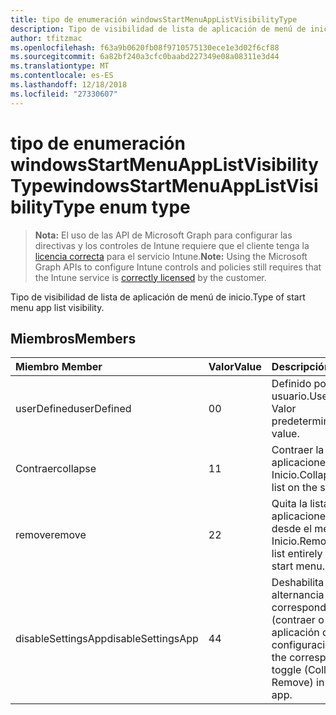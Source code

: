 ```yaml
---
title: tipo de enumeración windowsStartMenuAppListVisibilityType
description: Tipo de visibilidad de lista de aplicación de menú de inicio.
author: tfitzmac
ms.openlocfilehash: f63a9b0620fb08f9710575130ece1e3d02f6cf88
ms.sourcegitcommit: 6a82bf240a3cfc0baabd227349e08a08311e3d44
ms.translationtype: MT
ms.contentlocale: es-ES
ms.lasthandoff: 12/18/2018
ms.locfileid: "27330607"
---
```

# <a name="windowsstartmenuapplistvisibilitytype-enum-type"></a><span data-ttu-id="3418f-103">tipo de enumeración windowsStartMenuAppListVisibilityType</span><span class="sxs-lookup"><span data-stu-id="3418f-103">windowsStartMenuAppListVisibilityType enum type</span></span>

> <span data-ttu-id="3418f-104">**Nota:** El uso de las API de Microsoft Graph para configurar las directivas y los controles de Intune requiere que el cliente tenga la [licencia correcta](https://go.microsoft.com/fwlink/?linkid=839381) para el servicio Intune.</span><span class="sxs-lookup"><span data-stu-id="3418f-104">**Note:** Using the Microsoft Graph APIs to configure Intune controls and policies still requires that the Intune service is [correctly licensed](https://go.microsoft.com/fwlink/?linkid=839381) by the customer.</span></span>

<span data-ttu-id="3418f-105">Tipo de visibilidad de lista de aplicación de menú de inicio.</span><span class="sxs-lookup"><span data-stu-id="3418f-105">Type of start menu app list visibility.</span></span>
## <a name="members"></a><span data-ttu-id="3418f-106">Miembros</span><span class="sxs-lookup"><span data-stu-id="3418f-106">Members</span></span>
|<span data-ttu-id="3418f-107">Miembro	</span><span class="sxs-lookup"><span data-stu-id="3418f-107">Member</span></span>|<span data-ttu-id="3418f-108">Valor</span><span class="sxs-lookup"><span data-stu-id="3418f-108">Value</span></span>|<span data-ttu-id="3418f-109">Descripción</span><span class="sxs-lookup"><span data-stu-id="3418f-109">Description</span></span>|
|:---|:---|:---|
|<span data-ttu-id="3418f-110">userDefined</span><span class="sxs-lookup"><span data-stu-id="3418f-110">userDefined</span></span>|<span data-ttu-id="3418f-111">0</span><span class="sxs-lookup"><span data-stu-id="3418f-111">0</span></span>|<span data-ttu-id="3418f-112">Definido por el usuario.</span><span class="sxs-lookup"><span data-stu-id="3418f-112">User defined.</span></span> <span data-ttu-id="3418f-113">Valor predeterminado.</span><span class="sxs-lookup"><span data-stu-id="3418f-113">Default value.</span></span>|
|<span data-ttu-id="3418f-114">Contraer</span><span class="sxs-lookup"><span data-stu-id="3418f-114">collapse</span></span>|<span data-ttu-id="3418f-115">1</span><span class="sxs-lookup"><span data-stu-id="3418f-115">1</span></span>|<span data-ttu-id="3418f-116">Contraer la lista de aplicaciones en el menú Inicio.</span><span class="sxs-lookup"><span data-stu-id="3418f-116">Collapse the app list on the start menu.</span></span>|
|<span data-ttu-id="3418f-117">remove</span><span class="sxs-lookup"><span data-stu-id="3418f-117">remove</span></span>|<span data-ttu-id="3418f-118">2</span><span class="sxs-lookup"><span data-stu-id="3418f-118">2</span></span>|<span data-ttu-id="3418f-119">Quita la lista de aplicaciones totalmente desde el menú Inicio.</span><span class="sxs-lookup"><span data-stu-id="3418f-119">Removes the app list entirely from the start menu.</span></span>|
|<span data-ttu-id="3418f-120">disableSettingsApp</span><span class="sxs-lookup"><span data-stu-id="3418f-120">disableSettingsApp</span></span>|<span data-ttu-id="3418f-121">4</span><span class="sxs-lookup"><span data-stu-id="3418f-121">4</span></span>|<span data-ttu-id="3418f-122">Deshabilita la alternancia correspondiente (contraer o quitar) en la aplicación de configuración.</span><span class="sxs-lookup"><span data-stu-id="3418f-122">Disables the corresponding toggle (Collapse or Remove) in the Settings app.</span></span>|



